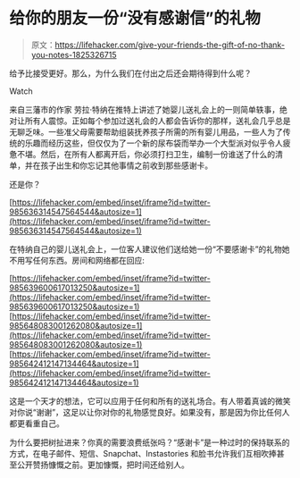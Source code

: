 # 给你的朋友一份“没有感谢信”的礼物

> 原文：<https://lifehacker.com/give-your-friends-the-gift-of-no-thank-you-notes-1825326715>

给予比接受更好。那么，为什么我们在付出之后还会期待得到什么呢？

Watch

来自三藩市的作家 劳拉·特纳在推特上讲述了她婴儿送礼会上的一则简单轶事，绝对让所有人震惊。正如每个参加过送礼会的人都会告诉你的那样，送礼会几乎总是无聊乏味。一些准父母需要帮助组装抚养孩子所需的所有婴儿用品，一些人为了传统的乐趣而经历这些，但仅仅为了一个新的尿布袋而举办一个大型派对似乎令人疲惫不堪。然后，在所有人都离开后，你必须打扫卫生，编制一份谁送了什么的清单，并在孩子出生和你忘记其他事情之前收到那些感谢卡。

还是你？

 [https://lifehacker.com/embed/inset/iframe?id=twitter-985636314547564544&autosize=1](https://lifehacker.com/embed/inset/iframe?id=twitter-985636314547564544&autosize=1) 

在特纳自己的婴儿送礼会上，一位客人建议他们送给她一份“不要感谢卡”的礼物她不用写任何东西。房间和网络都在回应:

 [https://lifehacker.com/embed/inset/iframe?id=twitter-985639600617013250&autosize=1](https://lifehacker.com/embed/inset/iframe?id=twitter-985639600617013250&autosize=1)  [https://lifehacker.com/embed/inset/iframe?id=twitter-985648083001262080&autosize=1](https://lifehacker.com/embed/inset/iframe?id=twitter-985648083001262080&autosize=1)  [https://lifehacker.com/embed/inset/iframe?id=twitter-985642412147134464&autosize=1](https://lifehacker.com/embed/inset/iframe?id=twitter-985642412147134464&autosize=1) 

这是一个天才的想法，它可以应用于任何和所有的送礼场合。有人带着真诚的微笑对你说“谢谢”，这足以让你对你的礼物感觉良好。如果没有，那是因为你比任何人都更看重自己。

为什么要把树扯进来？你真的需要浪费纸张吗？“感谢卡”是一种过时的保持联系的方式，在电子邮件、短信、Snapchat、Instastories 和脸书允许我们互相吹捧甚至公开赞扬慷慨之前。更加慷慨，把时间还给别人。